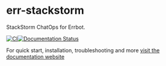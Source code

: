 # err-stackstorm

StackStorm ChatOps for Errbot.

[![CI](https://github.com/nzlosh/err-stackstorm/actions/workflows/main.yml/badge.svg)](https://github.com/nzlosh/err-stackstorm/actions/workflows/main.yml)[![Documentation Status](https://readthedocs.org/projects/err-stackstorm/badge/?version=latest)](https://err-stackstorm.readthedocs.io/en/latest/?badge=latest)

For quick start, installation, troubleshooting and more [visit the documentation website](https://err-stackstorm.readthedocs.io/)
